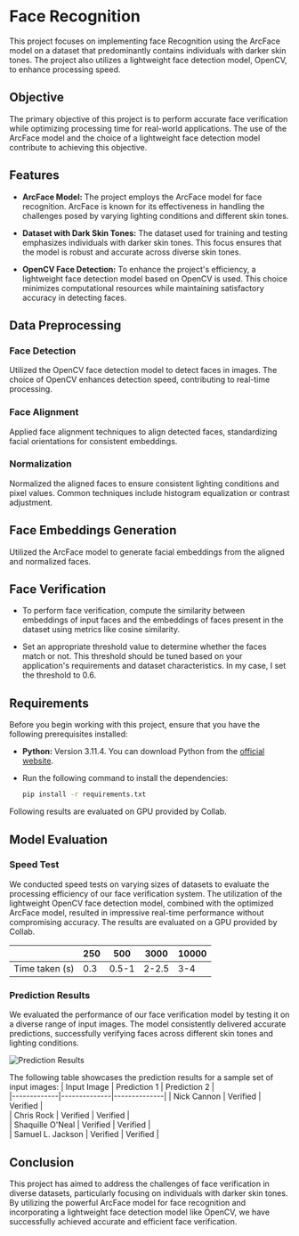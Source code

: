 # Face Recognition

This project focuses on implementing face Recognition using the ArcFace model on a dataset that predominantly contains individuals with darker skin tones. The project also utilizes a lightweight face detection model, OpenCV, to enhance processing speed.

## Objective

The primary objective of this project is to perform accurate face verification while optimizing processing time for real-world applications. The use of the ArcFace model and the choice of a lightweight face detection model contribute to achieving this objective.

## Features

- **ArcFace Model:** The project employs the ArcFace model for face recognition. ArcFace is known for its effectiveness in handling the challenges posed by varying lighting conditions and different skin tones.

- **Dataset with Dark Skin Tones:** The dataset used for training and testing emphasizes individuals with darker skin tones. This focus ensures that the model is robust and accurate across diverse skin tones.

- **OpenCV Face Detection:** To enhance the project's efficiency, a lightweight face detection model based on OpenCV is used. This choice minimizes computational resources while maintaining satisfactory accuracy in detecting faces.

## Data Preprocessing

### Face Detection

Utilized the OpenCV face detection model to detect faces in images. The choice of OpenCV enhances detection speed, contributing to real-time processing.

### Face Alignment

Applied face alignment techniques to align detected faces, standardizing facial orientations for consistent embeddings.

### Normalization

Normalized the aligned faces to ensure consistent lighting conditions and pixel values. Common techniques include histogram equalization or contrast adjustment.

## Face Embeddings Generation

Utilized the ArcFace model to generate facial embeddings from the aligned and normalized faces.

## Face Verification

- To perform face verification, compute the similarity between embeddings of input faces and the embeddings of faces present in the dataset using metrics like cosine similarity.

- Set an appropriate threshold value to determine whether the faces match or not. This threshold should be tuned based on your application's requirements and dataset characteristics. In my case, I set the threshold to 0.6.

## Requirements

Before you begin working with this project, ensure that you have the following prerequisites installed:

- **Python:** Version 3.11.4. You can download Python from the [official website](https://www.python.org/downloads/).

- Run the following command to install the dependencies:
  ```bash
  pip install -r requirements.txt
Following results are evaluated on GPU provided by Collab.

## Model Evaluation
### Speed Test
We conducted speed tests on varying sizes of datasets to evaluate the processing efficiency of our face verification system. The utilization of the lightweight OpenCV face detection model, combined with the optimized ArcFace model, resulted in impressive real-time performance without compromising accuracy. The results are evaluated on a GPU provided by Collab.

|  | 250| 500 |  3000 |  10000 |  
|-------------|--------------|--------------|--------------|--------------|
| Time taken (s)     | 0.3    | 0.5-1     |   2-2.5     |     3-4     |        


### Prediction Results
We evaluated the performance of our face verification model by testing it on a diverse range of input images. The model consistently delivered accurate predictions, successfully verifying faces across different skin tones and lighting conditions.

![Prediction Results](https://github.com/RaoSharjeelKhan/Face_registration_ArcFace/blob/main/image.png)

The following table showcases the prediction results for a sample set of input images:
| Input Image | Prediction 1 | Prediction 2 |  
|-------------|--------------|--------------|
| Nick Cannon     | Verified     | Verified     |      
| Chris Rock     | Verified     | Verified     |      
| Shaquille O'Neal       | Verified     | Verified     |      
| Samuel L. Jackson    | Verified     | Verified     |

## Conclusion 
This project has aimed to address the challenges of face verification in diverse datasets, particularly focusing on individuals with darker skin tones. By utilizing the powerful ArcFace model for face recognition and incorporating a lightweight face detection model like OpenCV, we have successfully achieved accurate and efficient face verification.




